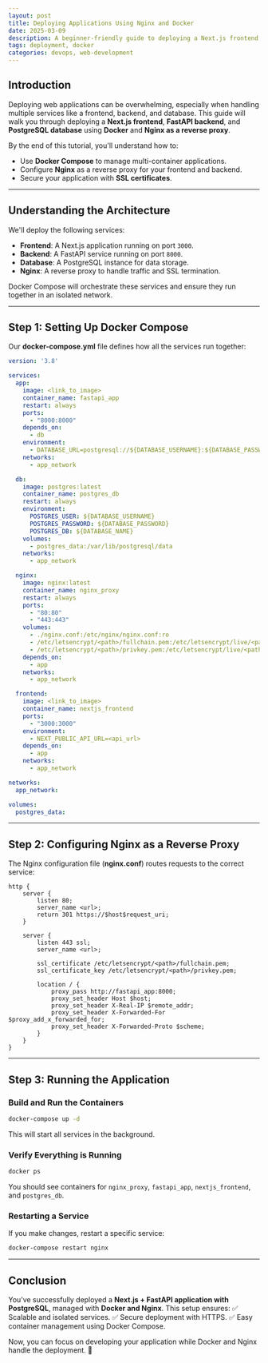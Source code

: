 ```yaml
---
layout: post
title: Deploying Applications Using Nginx and Docker
date: 2025-03-09
description: A beginner-friendly guide to deploying a Next.js frontend, FastAPI backend, and PostgreSQL database using Docker and Nginx.
tags: deployment, docker
categories: devops, web-development
---
```


## Introduction

Deploying web applications can be overwhelming, especially when handling multiple services like a frontend, backend, and database. This guide will walk you through deploying a **Next.js frontend**, **FastAPI backend**, and **PostgreSQL database** using **Docker** and **Nginx as a reverse proxy**.

By the end of this tutorial, you'll understand how to:
- Use **Docker Compose** to manage multi-container applications.
- Configure **Nginx** as a reverse proxy for your frontend and backend.
- Secure your application with **SSL certificates**.

---

## Understanding the Architecture

We'll deploy the following services:
- **Frontend**: A Next.js application running on port `3000`.
- **Backend**: A FastAPI service running on port `8000`.
- **Database**: A PostgreSQL instance for data storage.
- **Nginx**: A reverse proxy to handle traffic and SSL termination.

Docker Compose will orchestrate these services and ensure they run together in an isolated network.

---

## Step 1: Setting Up Docker Compose

Our **docker-compose.yml** file defines how all the services run together:

```yaml
version: '3.8'

services:
  app:
    image: <link_to_image>
    container_name: fastapi_app
    restart: always
    ports:
      - "8000:8000"
    depends_on:
      - db
    environment:
      - DATABASE_URL=postgresql://${DATABASE_USERNAME}:${DATABASE_PASSWORD}@${DATABASE_HOST}:${DATABASE_PORT}/${DATABASE_NAME}
    networks:
      - app_network

  db:
    image: postgres:latest
    container_name: postgres_db
    restart: always
    environment:
      POSTGRES_USER: ${DATABASE_USERNAME}
      POSTGRES_PASSWORD: ${DATABASE_PASSWORD}
      POSTGRES_DB: ${DATABASE_NAME}
    volumes:
      - postgres_data:/var/lib/postgresql/data
    networks:
      - app_network

  nginx:
    image: nginx:latest
    container_name: nginx_proxy
    restart: always
    ports:
      - "80:80"
      - "443:443"
    volumes:
      - ./nginx.conf:/etc/nginx/nginx.conf:ro
      - /etc/letsencrypt/<path>/fullchain.pem:/etc/letsencrypt/live/<path>/fullchain.pem
      - /etc/letsencrypt/<path>/privkey.pem:/etc/letsencrypt/live/<path>/privkey.pem
    depends_on:
      - app
    networks:
      - app_network

  frontend:
    image: <link_to_image>
    container_name: nextjs_frontend
    ports:
      - "3000:3000"
    environment:
      - NEXT_PUBLIC_API_URL=<api_url>
    depends_on:
      - app
    networks:
      - app_network

networks:
  app_network:

volumes:
  postgres_data:
```

---

## Step 2: Configuring Nginx as a Reverse Proxy

The Nginx configuration file (**nginx.conf**) routes requests to the correct service:

```nginx
http {
    server {
        listen 80;
        server_name <url>;
        return 301 https://$host$request_uri;
    }

    server {
        listen 443 ssl;
        server_name <url>;
        
        ssl_certificate /etc/letsencrypt/<path>/fullchain.pem;
        ssl_certificate_key /etc/letsencrypt/<path>/privkey.pem;

        location / {
            proxy_pass http://fastapi_app:8000;
            proxy_set_header Host $host;
            proxy_set_header X-Real-IP $remote_addr;
            proxy_set_header X-Forwarded-For $proxy_add_x_forwarded_for;
            proxy_set_header X-Forwarded-Proto $scheme;
        }
    }
}
```

---

## Step 3: Running the Application

### Build and Run the Containers
```bash
docker-compose up -d
```
This will start all services in the background.

### Verify Everything is Running
```bash
docker ps
```
You should see containers for `nginx_proxy`, `fastapi_app`, `nextjs_frontend`, and `postgres_db`.

### Restarting a Service
If you make changes, restart a specific service:
```bash
docker-compose restart nginx
```

---

## Conclusion

You’ve successfully deployed a **Next.js + FastAPI application with PostgreSQL**, managed with **Docker and Nginx**. This setup ensures:
✅ Scalable and isolated services.
✅ Secure deployment with HTTPS.
✅ Easy container management using Docker Compose.

Now, you can focus on developing your application while Docker and Nginx handle the deployment. 🚀